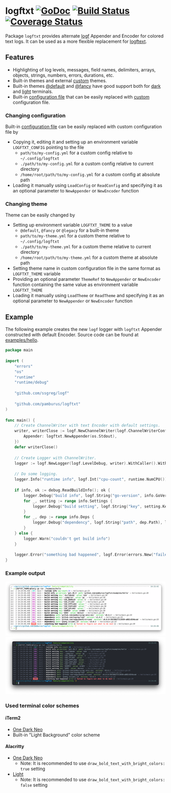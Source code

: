 # logftxt [![GoDoc][doc-img]][doc] [![Build Status][ci-img]][ci] [![Coverage Status][cov-img]][cov]

Package `logftxt` provides alternate [logf](github.com/ssgreg/logf) Appender and Encoder for colored text logs.
It can be used as a more flexible replacement for [logftext](https://github.com/ssgreg/logftext).

## Features

* Highlighting of log levels, messages, field names, delimiters, arrays, objects, strings, numbers, errors, durations, etc.
* Built-in themes and external [custom](#changing-theme) themes.
* Built-in themes [@default](assets/theme/default.yml) and [@fancy](assets/theme/fancy.yml) have good support both for [dark](examples/hello/assets/screenshots/hello-dark-fancy.png#gh-dark-mode-only) and [light](examples/hello/assets/screenshots/hello-light-fancy.png#gh-light-mode-only) terminals.
* Built-in [configuration file](assets/config.yml) that can be easily replaced with [custom](#changing-configuration) configuration file.

### Changing configuration
    
Built-in [configuration file](assets/config.yml) can be easily replaced with custom configuration file by
* Copying it, editing it and setting up an environment variable `LOGFTXT_CONFIG` pointing to the file
    * `path/to/my-config.yml` for a custom config relative to `~/.config/logftxt`
    * `./path/to/my-config.yml` for a custom config relative to current directory
    * `/home/root/path/to/my-config.yml` for a custom config at absolute path
* Loading it manually using `LoadConfig` or `ReadConfig` and specifying it as an optional parameter to `NewAppender` or `NewEncoder` function

### Changing theme

Theme can be easily changed by
* Setting up environment variable `LOGFTXT_THEME` to a value
    * `@default`, `@fancy` or `@legacy` for a built-in theme
    * `path/to/my-theme.yml` for a custom theme relative to `~/.config/logftxt`
    * `./path/to/my-theme.yml` for a custom theme relative to current directory
    * `/home/root/path/to/my-theme.yml` for a custom theme at absolute path
* Setting theme name in custom configuration file in the same format as `LOGFTXT_THEME` variable
* Providing an optional parameter `ThemeRef` to `NewAppender` or `NewEncoder` function containing the same value as environment variable `LOGFTXT_THEME`
* Loading it manually using `LoadTheme` or `ReadTheme` and specifying it as an optional parameter to `NewAppender` or `NewEncoder` function

## Example

The following example creates the new `logf` logger with `logftxt` Appender constructed with default Encoder.
Source code can be found at [examples/hello](examples/hello/main.go).

```go
package main

import (
	"errors"
	"os"
	"runtime"
	"runtime/debug"

	"github.com/ssgreg/logf"

	"github.com/pamburus/logftxt"
)

func main() {
	// Create ChannelWriter with text Encoder with default settings.
	writer, writerClose := logf.NewChannelWriter(logf.ChannelWriterConfig{
		Appender: logftxt.NewAppender(os.Stdout),
	})
	defer writerClose()

	// Create Logger with ChannelWriter.
	logger := logf.NewLogger(logf.LevelDebug, writer).WithCaller().WithName("main")

	// Do some logging.
	logger.Info("runtime info", logf.Int("cpu-count", runtime.NumCPU()))

	if info, ok := debug.ReadBuildInfo(); ok {
		logger.Debug("build info", logf.String("go-version", info.GoVersion), logf.String("path", info.Path))
		for _, setting := range info.Settings {
			logger.Debug("build setting", logf.String("key", setting.Key), logf.String("value", setting.Value))
		}
		for _, dep := range info.Deps {
			logger.Debug("dependency", logf.String("path", dep.Path), logf.String("version", dep.Version))
		}
	} else {
		logger.Warn("couldn't get build info")
	}

	logger.Error("something bad happened", logf.Error(errors.New("failed to figure out what to do next")))
}
```

### Example output
![GitHub-Mark-Light](examples/hello/assets/screenshots/hello-light-fancy.png#gh-light-mode-only)
![GitHub-Mark-Dark ](examples/hello/assets/screenshots/hello-dark-fancy.png#gh-dark-mode-only)


### Used terminal color schemes

#### iTerm2
* [One Dark Neo](https://gist.github.com/pamburus/0ad130f2af9ab03a97f2a9f7b4f18c68/746ca7103726d43b767f2111799d3cb5ec08adbb)
* Built-in "Light Background" color scheme

#### Alacritty
* [One Dark Neo](https://gist.github.com/pamburus/e27ebf60aa17d126f5c879f06112edd6/a1e66d34a65b883f1cb8ec28820cc0c53233e3aa#file-alacritty-yml-L904)
  * Note: It is recommended to use `draw_bold_text_with_bright_colors: true` setting
* [Light](https://gist.github.com/pamburus/e27ebf60aa17d126f5c879f06112edd6/a1e66d34a65b883f1cb8ec28820cc0c53233e3aa#file-alacritty-yml-L875)
  * Note: It is recommended to use `draw_bold_text_with_bright_colors: false` setting


[doc-img]: https://pkg.go.dev/badge/github.com/pamburus/logftxt
[doc]: https://pkg.go.dev/github.com/pamburus/logftxt
[ci-img]: https://github.com/pamburus/logftxt/actions/workflows/ci.yml/badge.svg
[ci]: https://github.com/pamburus/logftxt/actions/workflows/ci.yml
[cov-img]: https://codecov.io/gh/pamburus/logftxt/logftxt/branch/main/graph/badge.svg?token=YHWG3WZG7C
[cov]: https://codecov.io/gh/pamburus/logftxt/logftxt
